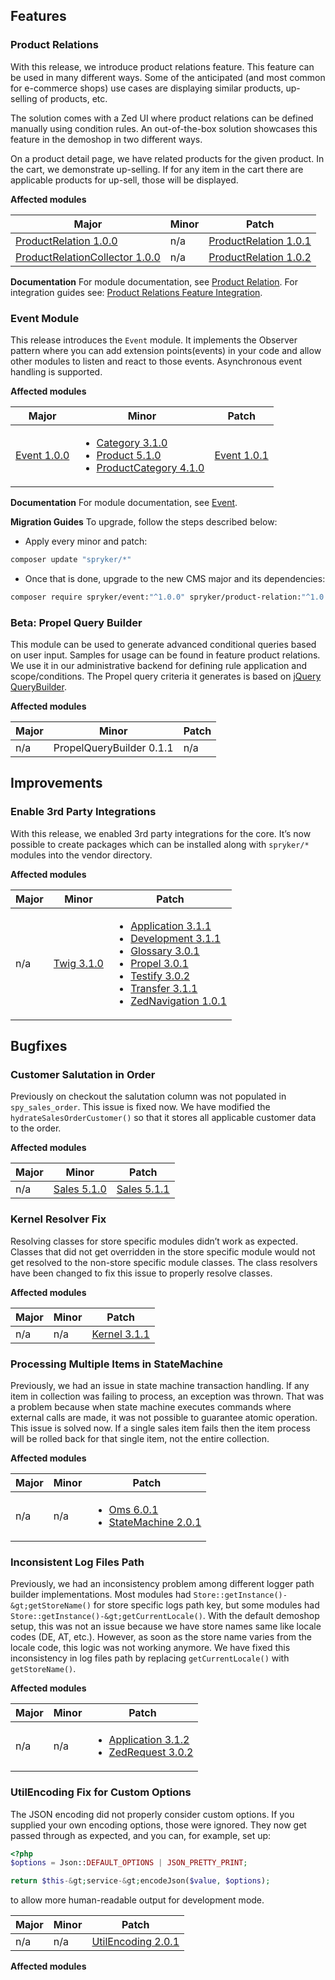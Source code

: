 <!--
used to be: http://spryker.github.io/release/2017/april-1/
-->

## Features
### Product Relations
With this release, we introduce product relations feature. This feature can be used in many different ways. Some of the anticipated (and most common for e-commerce shops) use cases are displaying similar products, up-selling of products, etc.

The solution comes with a Zed UI where product relations can be defined manually using condition rules. An out-of-the-box solution showcases this feature in the demoshop in two different ways.

On a product detail page, we have related products for the given product. In the cart, we demonstrate up-selling. If for any item in the cart there are applicable products for up-sell, those will be displayed.

**Affected modules**


| Major | Minor | Patch |
| --- | --- | --- |
| [ProductRelation 1.0.0](https://github.com/spryker/product-relation/releases/tag/1.0.0) | n/a | [ProductRelation 1.0.1](https://github.com/spryker/ProductRelation/releases/tag/1.0.1)|
| [ProductRelationCollector 1.0.0](https://github.com/spryker/product-relation-collector/releases/tag/1.0.0) | n/a | [ProductRelation 1.0.2](https://github.com/spryker/product-relation/releases/tag/1.0.2) |

**Documentation**
For module documentation, see [Product Relation](https://documentation.spryker.com/capabilities/product_management/product_relation/product-relations.htm). For integration guides see: [Product Relations Feature Integration](https://documentation.spryker.com/feature_integration_guides/product-relation-integration.htm).

### Event Module
This release introduces the `Event` module. It implements the Observer pattern where you can add extension points(events) in your code and allow other modules to listen and react to those events. Asynchronous event handling is supported.

**Affected modules**

| Major | Minor | Patch |
| --- | --- | --- |
| [Event 1.0.0](https://github.com/spryker/Event/releases/tag/1.0.0) | <ul><li>[Category 3.1.0](https://github.com/spryker/Category/releases/tag/3.1.0)</li><li>[Product 5.1.0](https://github.com/spryker/Product/releases/tag/5.1.0)</li><li> [ProductCategory 4.1.0](https://github.com/spryker/product-category/releases/tag/4.1.0)</li></ul> | [Event 1.0.1](https://github.com/spryker/Event/releases/tag/1.0.1) |

**Documentation**
For module documentation, see [Event](https://documentation.spryker.com/capabilities/development/event/event.htm).

**Migration Guides**
To upgrade, follow the steps described below:

* Apply every minor and patch:

```bash
composer update "spryker/*"
```
* Once that is done, upgrade to the new CMS major and its dependencies:

```bash
composer require spryker/event:"^1.0.0" spryker/product-relation:"^1.0.0" spryker/product-relation-collector:"^1.0.0"
```

### Beta: Propel Query Builder
This module can be used to generate advanced conditional queries based on user input. Samples for usage can be found in feature product relations. We use it in our administrative backend for defining rule application and scope/conditions. The Propel query criteria it generates is based on [jQuery QueryBuilder](http://querybuilder.js.org/).

**Affected modules**

| Major | Minor | Patch |
| --- | --- | --- |
| n/a | PropelQueryBuilder 0.1.1 | n/a |

## Improvements
### Enable 3rd Party Integrations
With this release, we enabled 3rd party integrations for the core. It’s now possible to create packages which can be installed along with `spryker/*` modules into the vendor directory.

**Affected modules**

| Major | Minor | Patch |
| --- | --- | --- |
| n/a |[Twig 3.1.0](https://github.com/spryker/Twig/releases/tag/3.1.0)  | <ul><li>[Application 3.1.1](https://github.com/spryker/Application/releases/tag/3.1.1)</li><li>[Development 3.1.1](https://github.com/spryker/Development/releases/tag/3.1.1)</li><li>[Glossary 3.0.1](https://github.com/spryker/Glossary/releases/tag/3.0.1)</li><li>[Propel 3.0.1](https://github.com/spryker/Propel/releases/tag/3.0.1)</li><li>[Testify 3.0.2](https://github.com/spryker/Testify/releases/tag/3.0.2)</li><li>[Transfer 3.1.1](https://github.com/spryker/Transfer/releases/tag/3.1.1)</li><li>[ZedNavigation 1.0.1](https://github.com/spryker/zed-navigation/releases/tag/1.0.1)</li></ul> |

## Bugfixes
### Customer Salutation in Order
Previously on checkout the salutation column was not populated in   `spy_sales_order`. This issue is fixed now. We have modified the `hydrateSalesOrderCustomer()` so that it stores all applicable customer data to the order.

**Affected modules**

| Major | Minor | Patch |
| --- | --- | --- |
| n/a | [Sales 5.1.0](https://github.com/spryker/Sales/releases/tag/5.1.0) |[Sales 5.1.1](https://github.com/spryker/Sales/releases/tag/5.1.1)  |

### Kernel Resolver Fix
Resolving classes for store specific modules didn’t work as expected. Classes that did not get overridden in the store specific module would not get resolved to the non-store specific module classes. The class resolvers have been changed to fix this issue to properly resolve classes.

**Affected modules**

| Major | Minor | Patch |
| --- | --- | --- |
| n/a | n/a | [Kernel 3.1.1](https://github.com/spryker/Kernel/releases/tag/3.1.1) |

### Processing Multiple Items in StateMachine
Previously, we had an issue in state machine transaction handling. If any item in collection was failing to process, an exception was thrown. That was a problem because when state machine executes commands where external calls are made, it was not possible to guarantee atomic operation. This issue is solved now. If a single sales item fails then the item process will be rolled back for that single item, not the entire collection.

**Affected modules**

| Major | Minor | Patch |
| --- | --- | --- |
|n/a  | n/a | <ul><li>[Oms 6.0.1](https://github.com/spryker/Oms/releases/tag/6.0.1)</li><li>[StateMachine 2.0.1](https://github.com/spryker/state-machine/releases/tag/2.0.1)</li></ul> |

### Inconsistent Log Files Path
Previously, we had an inconsistency problem among different logger path builder implementations. Most modules had `Store::getInstance()-&gt;getStoreName()` for store specific logs path key, but some modules had `Store::getInstance()-&gt;getCurrentLocale()`. With the default demoshop setup, this was not an issue because we have store names same like locale codes (DE, AT, etc.). However, as soon as the store name varies from the locale code, this logic was not working anymore. We have fixed this inconsistency in log files path by replacing `getCurrentLocale()` with `getStoreName()`.

**Affected modules**

| Major | Minor | Patch |
| --- | --- | --- |
| n/a | n/a | <ul><li>[Application 3.1.2](https://github.com/spryker/Application/releases/tag/3.1.2)</li><li>[ZedRequest 3.0.2](https://github.com/spryker/ZedRequest/releases/tag/3.0.2)</li></ul> |

### UtilEncoding Fix for Custom Options
The JSON encoding did not properly consider custom options. If you supplied your own encoding options, those were ignored. They now get passed through as expected, and you can, for example, set up:

```php
<?php
$options = Json::DEFAULT_OPTIONS | JSON_PRETTY_PRINT;

return $this-&gt;service-&gt;encodeJson($value, $options);
```
to allow more human-readable output for development mode.

| Major | Minor | Patch |
| --- | --- | --- |
|  n/a| n/a | [UtilEncoding 2.0.1](https://github.com/spryker/util-encoding/releases/tag/2.0.1) |
**Affected modules**
